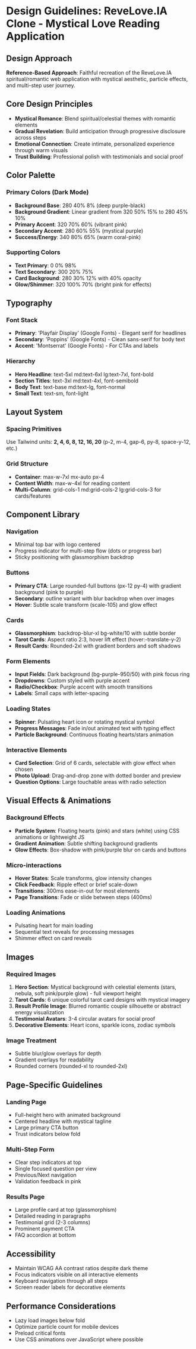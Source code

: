 # Design Guidelines: ReveLove.IA Clone - Mystical Love Reading Application

## Design Approach
**Reference-Based Approach**: Faithful recreation of the ReveLove.IA spiritual/romantic web application with mystical aesthetic, particle effects, and multi-step user journey.

## Core Design Principles
- **Mystical Romance**: Blend spiritual/celestial themes with romantic elements
- **Gradual Revelation**: Build anticipation through progressive disclosure across steps
- **Emotional Connection**: Create intimate, personalized experience through warm visuals
- **Trust Building**: Professional polish with testimonials and social proof

## Color Palette

### Primary Colors (Dark Mode)
- **Background Base**: 280 40% 8% (deep purple-black)
- **Background Gradient**: Linear gradient from 320 50% 15% to 280 45% 10%
- **Primary Accent**: 320 70% 60% (vibrant pink)
- **Secondary Accent**: 280 60% 55% (mystical purple)
- **Success/Energy**: 340 80% 65% (warm coral-pink)

### Supporting Colors
- **Text Primary**: 0 0% 98%
- **Text Secondary**: 300 20% 75%
- **Card Background**: 280 30% 12% with 40% opacity
- **Glow/Shimmer**: 320 100% 70% (bright pink for effects)

## Typography

### Font Stack
- **Primary**: 'Playfair Display' (Google Fonts) - Elegant serif for headlines
- **Secondary**: 'Poppins' (Google Fonts) - Clean sans-serif for body text
- **Accent**: 'Montserrat' (Google Fonts) - For CTAs and labels

### Hierarchy
- **Hero Headline**: text-5xl md:text-6xl lg:text-7xl, font-bold
- **Section Titles**: text-3xl md:text-4xl, font-semibold
- **Body Text**: text-base md:text-lg, font-normal
- **Small Text**: text-sm, font-light

## Layout System

### Spacing Primitives
Use Tailwind units: **2, 4, 6, 8, 12, 16, 20** (p-2, m-4, gap-6, py-8, space-y-12, etc.)

### Grid Structure
- **Container**: max-w-7xl mx-auto px-4
- **Content Width**: max-w-4xl for reading content
- **Multi-Column**: grid-cols-1 md:grid-cols-2 lg:grid-cols-3 for cards/features

## Component Library

### Navigation
- Minimal top bar with logo centered
- Progress indicator for multi-step flow (dots or progress bar)
- Sticky positioning with glassmorphism backdrop

### Buttons
- **Primary CTA**: Large rounded-full buttons (px-12 py-4) with gradient background (pink to purple)
- **Secondary**: outline variant with blur backdrop when over images
- **Hover**: Subtle scale transform (scale-105) and glow effect

### Cards
- **Glassmorphism**: backdrop-blur-xl bg-white/10 with subtle border
- **Tarot Cards**: Aspect ratio 2:3, hover lift effect (hover:-translate-y-2)
- **Result Cards**: Rounded-2xl with gradient borders and soft shadows

### Form Elements
- **Input Fields**: Dark background (bg-purple-950/50) with pink focus ring
- **Dropdowns**: Custom styled with purple accent
- **Radio/Checkbox**: Purple accent with smooth transitions
- **Labels**: Small caps with letter-spacing

### Loading States
- **Spinner**: Pulsating heart icon or rotating mystical symbol
- **Progress Messages**: Fade in/out animated text with typing effect
- **Particle Background**: Continuous floating hearts/stars animation

### Interactive Elements
- **Card Selection**: Grid of 6 cards, selectable with glow effect when chosen
- **Photo Upload**: Drag-and-drop zone with dotted border and preview
- **Question Options**: Large touchable areas with radio selection

## Visual Effects & Animations

### Background Effects
- **Particle System**: Floating hearts (pink) and stars (white) using CSS animations or lightweight JS
- **Gradient Animation**: Subtle shifting background gradients
- **Glow Effects**: Box-shadow with pink/purple blur on cards and buttons

### Micro-interactions
- **Hover States**: Scale transforms, glow intensity changes
- **Click Feedback**: Ripple effect or brief scale-down
- **Transitions**: 300ms ease-in-out for most elements
- **Page Transitions**: Fade or slide between steps (400ms)

### Loading Animations
- Pulsating heart for main loading
- Sequential text reveals for processing messages
- Shimmer effect on card reveals

## Images

### Required Images
1. **Hero Section**: Mystical background with celestial elements (stars, nebula, soft pink/purple glow) - full viewport height
2. **Tarot Cards**: 6 unique colorful tarot card designs with mystical imagery
3. **Result Profile Image**: Blurred romantic couple silhouette or abstract energy visualization
4. **Testimonial Avatars**: 3-4 circular avatars for social proof
5. **Decorative Elements**: Heart icons, sparkle icons, zodiac symbols

### Image Treatment
- Subtle blur/glow overlays for depth
- Gradient overlays for readability
- Rounded corners (rounded-xl to rounded-2xl)

## Page-Specific Guidelines

### Landing Page
- Full-height hero with animated background
- Centered headline with mystical tagline
- Large primary CTA button
- Trust indicators below fold

### Multi-Step Form
- Clear step indicators at top
- Single focused question per view
- Previous/Next navigation
- Validation feedback in pink

### Results Page
- Large profile card at top (glassmorphism)
- Detailed reading in paragraphs
- Testimonial grid (2-3 columns)
- Prominent payment CTA
- FAQ accordion at bottom

## Accessibility
- Maintain WCAG AA contrast ratios despite dark theme
- Focus indicators visible on all interactive elements
- Keyboard navigation through all steps
- Screen reader labels for decorative elements

## Performance Considerations
- Lazy load images below fold
- Optimize particle count for mobile devices
- Preload critical fonts
- Use CSS animations over JavaScript where possible